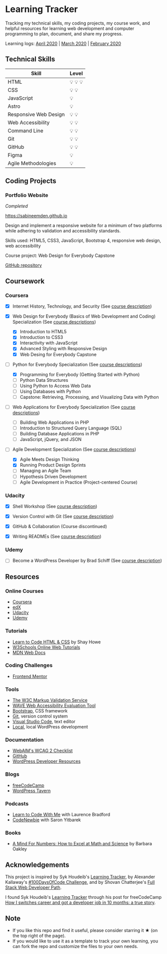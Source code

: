 # Learning Tracker

Tracking my technical skills, my coding projects, my course work, and helpful resources for learning web development and computer programming to plan, document, and share my progress.

Learning logs:
[April 2020](https://github.com/SabineEmden/learning-tracker/blob/master/learning-logs/2020April.md) |
[March 2020](https://github.com/SabineEmden/learning-tracker/blob/master/learning-logs/2020March.md) |
[February 2020](https://github.com/SabineEmden/learning-tracker/blob/master/learning-logs/2020February.md)

## Technical Skills

| Skill                 | Level                |
| --------------------- | -------------------- |
| HTML                  | :bulb: :bulb: :bulb: |
| CSS                   | :bulb: :bulb:        |
| JavaScript            | :bulb:               |
| Astro                 | :bulb:               |
| Responsive Web Design | :bulb: :bulb:        |
| Web Accessibility     | :bulb: :bulb:        |
| Command Line          | :bulb: :bulb:        |
| Git                   | :bulb: :bulb:        |
| GitHub                | :bulb: :bulb:        |
| Figma                 | :bulb:               |
| Agile Methodologies   | :bulb:               |

## Coding Projects

### Portfolio Website

_Completed_

https://sabineemden.github.io

Design and implement a responsive website for a minimum of two platforms while adhering to validation and accessibility standards.

Skills used: HTML5, CSS3, JavaScript, Bootstrap 4, responsive web design, web accessibility

Course project: Web Design for Everybody Capstone

[GitHub repository](https://github.com/SabineEmden/SabineEmden.github.io)

## Coursework

### Coursera

- [x] Internet History, Technology, and Security
      (See [course description](https://www.coursera.org/learn/internet-history))

- [x] Web Design for Everybody (Basics of Web Development and Coding) Specialization
      (See [course descriptions](https://www.coursera.org/specializations/web-design))

  - [x] Introduction to HTML5
  - [x] Introduction to CSS3
  - [x] Interactivity with JavaScript
  - [x] Advanced Styling with Responsive Design
  - [x] Web Desing for Everybody Capstone

- [ ] Python for Everybody Specialization
      (See [course descriptions](https://www.coursera.org/specializations/python))

  - [x] Programming for Everybody (Getting Started with Python)
  - [ ] Python Data Structures
  - [ ] Using Python to Access Web Data
  - [ ] Using Databases with Python
  - [ ] Capstone: Retrieving, Processing, and Visualizing Data with Python

- [ ] Web Applications for Everybody Specialization
      (See [course descriptions](https://www.coursera.org/specializations/web-applications))

  - [ ] Building Web Applications in PHP
  - [ ] Introduction to Structured Query Language (SQL)
  - [ ] Building Database Applications in PHP
  - [ ] JavaScript, jQuery, and JSON

- [ ] Agile Development Specialization (See [course descriptions](https://www.coursera.org/specializations/agile-development))
  - [x] Agile Meets Design Thinking
  - [x] Running Product Design Sprints
  - [ ] Managing an Agile Team
  - [ ] Hypothesis Driven Development
  - [ ] Agile Development in Practice (Project-centered Course)

### Udacity

- [x] Shell Workshop
      (See [course description](https://www.udacity.com/course/shell-workshop--ud206))

- [x] Version Control with Git
      (See [course description](https://www.udacity.com/course/version-control-with-git--ud123))

- [x] GitHub & Collaboration
      (Course discontinued)

- [x] Writing READMEs
      (See [course description](https://www.udacity.com/course/writing-readmes--ud777))

### Udemy

- [ ] Become a WordPress Developer by Brad Schiff (See [course description](https://www.udemy.com/course/become-a-wordpress-developer-php-javascript/))

## Resources

### Online Courses

- [Coursera](https://www.coursera.org)
- [edX](https://www.edx.org)
- [Udacity](https://www.udacity.com)
- [Udemy](https://www.udemy.com)

### Tutorials

- [Learn to Code HTML & CSS](https://learn.shayhowe.com) by Shay Howe
- [W3Schools Online Web Tutorials](https://www.w3schools.com)
- [MDN Web Docs](https://developer.mozilla.org/en-US/)

### Coding Challenges

- [Frontend Mentor](https://www.frontendmentor.io)

### Tools

- [The W3C Markup Validation Service](https://validator.w3.org)
- [WAVE Web Accessibility Evaluation Tool](https://wave.webaim.org)
- [Bootstrap](https://getbootstrap.com), CSS framework
- [Git](https://git-scm.com), version control system
- [Visual Studio Code](https://wptavern.com), text editor
- [Local](https://localwp.com), local WordPress development

### Documentation

- [WebAIM's WCAG 2 Checklist](https://webaim.org/standards/wcag/checklist)
- [GitHub](https://help.github.com/en/github)
- [WordPress Developer Resources](https://developer.wordpress.org)

### Blogs

- [freeCodeCamp](https://www.freecodecamp.org/news/)
- [WordPress Tavern](https://wptavern.com)

### Podcasts

- [Learn to Code With Me](https://learntocodewith.me/podcast/) with Laurence Bradford
- [CodeNewbie](https://www.codenewbie.org/podcast) with Saron Yitbarek

### Books

- [A Mind For Numbers: How to Excel at Math and Science](https://barbaraoakley.com/books/a-mind-for-numbers/) by Barbara Oakley

## Acknowledgements

This project is inspired by Syk Houdeib's [Learning Tracker](https://github.com/Syknapse/My-Learning-Tracker), by Alexander Kallaway's [#100DaysOfCode Challenge](https://github.com/kallaway/100-days-of-code), and by Shovan Chatterjee's [Full Stack Web Developer Path](https://github.com/shovanch/fullstack-web-developer-path).

I found Syk Houdeib's [Learning Tracker](https://github.com/Syknapse/My-Learning-Tracker) through his post for freeCodeCamp [How I switches career and got a developer job in 10 months: a true story](https://www.freecodecamp.org/news/how-i-switched-careers-and-got-a-developer-job-in-10-months-a-true-story-b8895e855a8b/).

## Note

- If you like this repo and find it useful, please consider starring it &#9733; (on the top right of the page).
- If you would like to use it as a template to track your own learning, you can fork the repo and customize the files to your own needs.
